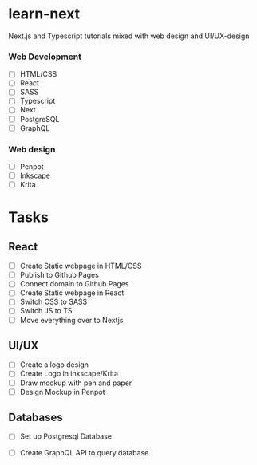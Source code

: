 # learn-next
Next.js and Typescript tutorials mixed with web design and UI/UX-design
### Web Development
- [ ] HTML/CSS
- [ ] React
- [ ] SASS
- [ ] Typescript
- [ ] Next
- [ ] PostgreSQL
- [ ] GraphQL
### Web design
- [ ] Penpot
- [ ] Inkscape
- [ ] Krita

# Tasks
## React
- [ ] Create Static webpage in HTML/CSS
- [ ] Publish to Github Pages
- [ ] Connect domain to Github Pages
- [ ] Create Static webpage in React
- [ ] Switch CSS to SASS
- [ ] Switch JS to TS
- [ ] Move everything over to Nextjs

## UI/UX
- [ ] Create a logo design
- [ ] Create Logo in inkscape/Krita
- [ ] Draw mockup with pen and paper
- [ ] Design Mockup in Penpot

## Databases
- [ ] Set up Postgresql Database
- [ ] Create GraphQL API to query database



